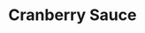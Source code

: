 ---
templateKey: blog-post
featuredpost: false
featuredimage: /assets/Cranberry_Sauce.png
title: Cranberry Sauce
description: Cooking
testfield: 476
---